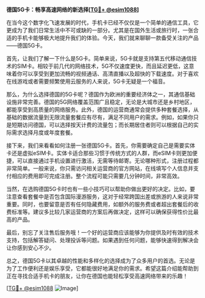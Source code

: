 **德国5G卡：畅享高速网络的新选择[[TG💪+ @esim1088](https://t.me/s/esim1088)]**

在当今这个数字化飞速发展的时代，手机卡已经不仅仅是一个简单的通信工具，它更成为了我们日常生活中不可或缺的一部分。尤其是在国外生活或旅行时，一张合适的手机卡能够极大地提升我们的体验。今天，我们就来聊聊一款备受关注的产品——德国5G卡。

首先，让我们了解一下什么是5G卡。简单来说，5G卡就是支持第五代移动通信技术的SIM卡。相较于前几代的网络技术，5G不仅速度更快，而且延迟更低，这意味着你可以享受到更加流畅的视频通话、高清直播以及超快的下载速度。对于喜欢在线游戏或者需要频繁使用云服务的人来说，5G卡无疑是一个福音。

那么，为什么选择德国的5G卡呢？德国作为欧洲的重要经济体之一，其通信基础设施非常完善。德国的5G网络覆盖范围广且稳定，无论是大城市还是乡村地区，都能享受到高质量的网络服务。此外，德国的运营商通常会提供多种套餐选择，从基础的数据流量到无限流量套餐应有尽有，满足不同用户的需求。例如，如果你只是短期访问德国，可以选择按天计费的流量包；而长期居住者则可以根据自己的实际需求选择月度或年度套餐。

接下来，我们来看看如何注册一张德国5G卡。首先，你需要确定自己是需要实体卡还是虚拟eSIM卡。实体卡适合那些习惯于传统方式的人群，而eSIM卡则更加便捷，可以直接通过手机设置进行激活，无需等待邮寄。无论哪种形式，注册过程都非常简单。一般来说，你只需访问相关运营商的官方网站，在线填写个人信息并支付相应的费用即可完成注册。整个流程可能只需要几分钟时间，非常高效。

当然，在选购德国5G卡时也有一些小技巧可以帮助你做出更好的决定。比如，要注意查看套餐中是否包含国际漫游服务，这对于经常跨国出差或旅游的人来说非常重要。同时，也要留意是否有任何隐藏费用，如额外的服务费或者超出套餐后的收费标准等。建议多比较几家运营商的方案后再做决定，这样可以确保获得性价比最高的产品。

最后，别忘了关注售后服务哦！一个好的运营商应该能够为你提供及时有效的技术支持，包括解答疑问、处理投诉等问题。如果遇到任何问题，能够快速得到解决会让你感到安心不少。

总之，德国5G卡以其卓越的性能和多样化的选择成为了众多用户的首选。无论是为了工作便利还是娱乐享受，它都能很好地满足你的需求。希望这篇介绍能帮助到正在寻找合适手机卡的朋友，让你在德国也能轻松享受高速网络带来的乐趣！

[[TG💪+ @esim1088](https://t.me/s/esim1088) ![Image](https://i.postimg.cc/4NQfJmqS/Snipaste-2025-05-13-00-14-12.png)]